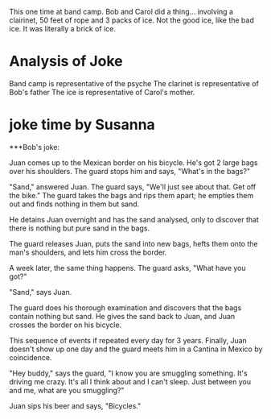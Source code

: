 



This one time at band camp.  Bob and Carol did a thing... involving a clairinet, 50 feet of rope and 3 packs of ice.  Not the good ice, like the bad ice.  It was literally a brick of ice.


# Analysis of Joke
Band camp is representative of the psyche
The clarinet is representative of Bob's father
The ice is representative of Carol's mother. 


# joke time by Susanna
***Bob's joke: 

Juan comes up to the Mexican border on his bicycle. He's got 2 large bags over his shoulders. The guard stops him and says, "What's in the bags?"

 "Sand," answered Juan.
The guard says, "We'll just see about that. Get off the bike." The guard takes the bags and rips them apart; he empties them out and finds nothing in them but sand.

He detains Juan overnight and has the sand analysed, only to discover that there is nothing but pure sand in the bags.

The guard releases Juan, puts the sand into new bags, hefts them onto the man's shoulders, and lets him cross the border.

A week later, the same thing happens. The guard asks, "What have you got?"

"Sand," says Juan.

The guard does his thorough examination and discovers that the bags contain nothing but sand. He gives the sand back to Juan, and Juan crosses the border on his bicycle.

This sequence of events if repeated every day for 3 years. Finally, Juan doesn't show up one day and the guard meets him in a Cantina in Mexico by coincidence.

"Hey buddy," says the guard, "I know you are smuggling something. It's driving me crazy. It's all I think about and I can't sleep. Just between you and me, what are you smuggling?"

Juan sips his beer and says, "Bicycles."

